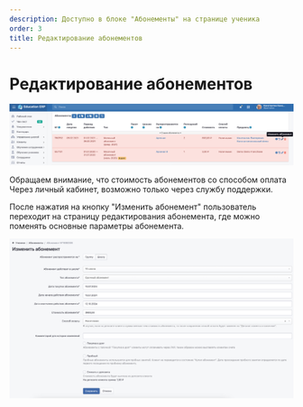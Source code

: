 ```yaml
---
description: Доступно в блоке "Абонементы" на странице ученика
order: 3
title: Редактирование абонементов
---
```


# Редактирование абонементов

![](<../.gitbook/assets/image (13) (1).png>)

Обращаем внимание, что стоимость абонементов со способом оплата Через личный кабинет, возможно только через службу поддержки.

После нажатия на кнопку "Изменить абонемент" пользователь переходит на страницу редактирования абонемента, где можно поменять основные параметры абонемента.

![](<../.gitbook/assets/image (83).png>)